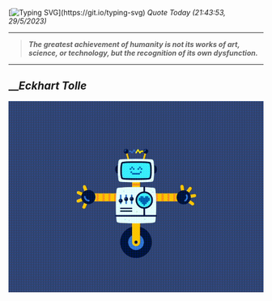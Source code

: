 [![Typing SVG](https://readme-typing-svg.herokuapp.com?font=Press+Start+2P&color=C2F784&size=35&width=900&height=100&lines=Hello+World%2C+I'm+Hung+!)](https://git.io/typing-svg) 
_Quote Today (21:43:53, 29/5/2023)_
___
>**_The greatest achievement of humanity is not its works of art, science, or technology, but the recognition of its own dysfunction._**
___

## __**_Eckhart Tolle_**

![RobotDance](src/assets/images/robot-dancing-dribble.gif?style=center)
